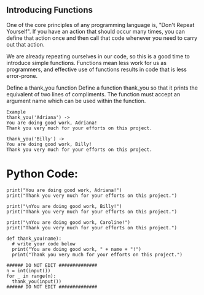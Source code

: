 ## Introducing Functions
One of the core principles of any programming language is, "Don't Repeat Yourself". If you have an action that should occur many times, you can define that action once and then call that code whenever you need to carry out that action.

We are already repeating ourselves in our code, so this is a good time to introduce simple functions. Functions mean less work for us as programmers, and effective use of functions results in code that is less error-prone.

Define a thank_you function 
Define a function thank_you so that it prints the equivalent of two lines of compliments. 
The function must accept an argument name which can be used within the function. 
```
Example 
thank_you('Adriana') -> 
You are doing good work, Adriana!
Thank you very much for your efforts on this project.

thank_you('Billy') -> 
You are doing good work, Billy!
Thank you very much for your efforts on this project.

```





# Python Code:
```
print("You are doing good work, Adriana!")
print("Thank you very much for your efforts on this project.")

print("\nYou are doing good work, Billy!")
print("Thank you very much for your efforts on this project.")

print("\nYou are doing good work, Caroline!")
print("Thank you very much for your efforts on this project.")

```
```
def thank_you(name):
  # write your code below
  print("You are doing good work, " + name + "!")
  print("Thank you very much for your efforts on this project.")

```
```
###### DO NOT EDIT ##############
n = int(input())
for _ in range(n): 
  thank_you(input())
###### DO NOT EDIT ##############
```
